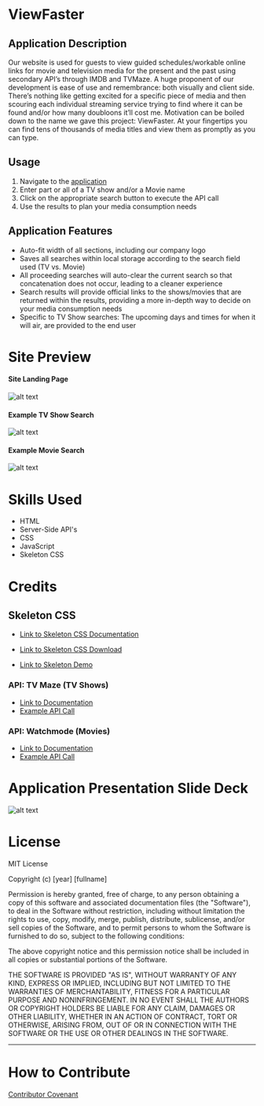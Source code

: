 # ViewFaster

## Application Description
Our website is used for guests to view guided schedules/workable online links for movie and television media for the present and the past using secondary API’s through IMDB and TVMaze. A huge proponent of our development is ease of use and remembrance: both visually and client side. There’s nothing like getting excited for a specific piece of media and then scouring each individual streaming service trying to find where it can be found and/or how many doubloons it’ll cost me. Motivation can be boiled down to the name we gave this project: ViewFaster. At your fingertips you can find tens of thousands of media titles and view them as promptly as you can type.

## Usage
1. Navigate to the [application](https://estee3.github.io/1st-Project/)
2. Enter part or all of a TV show and/or a Movie name
3. Click on the appropriate search button to execute the API call
4. Use the results to plan your media consumption needs

## Application Features
- Auto-fit width of all sections, including our company logo
- Saves all searches within local storage according to the search field used (TV vs. Movie)
- All proceeding searches will auto-clear the current search so that concatenation does not occur, leading to a cleaner experience
- Search results will provide official links to the shows/movies that are returned within the results, providing a more in-depth way to decide on your media consumption needs
- Specific to TV Show searches: The upcoming days and times for when it will air, are provided to the end user

# Site Preview
#### Site Landing Page
![alt text](./assets/Screenshot_20221208_070008.png)
#### Example TV Show Search
![alt text](./assets/Screenshot_20221208_070218.png)
#### Example Movie Search
![alt text](./assets/Screenshot_20221208_070251.png)

# Skills Used
- HTML
- Server-Side API's
- CSS
- JavaScript
- Skeleton CSS

# Credits
## Skeleton CSS
- [Link to Skeleton CSS Documentation](http://getskeleton.com/)

- [Link to Skeleton CSS Download](https://github.com/dhg/Skeleton/releases/download/2.0.4/Skeleton-2.0.4.zip)

- [Link to Skeleton Demo](http://getskeleton.com/examples/landing/)

### API: TV Maze (TV Shows)
- [Link to Documentation](https://www.tvmaze.com/api)
- [Example API Call]( https://api.tvmaze.com/search/shows)

### API: Watchmode (Movies)
- [Link to Documentation](https://api.watchmode.com/docs/)
- [Example API Call](https://api.watchmode.com/v1/search/?apiKey=kjG2rO76NTk8hjFjwsfFxxe205z2J4Fd2ZFn66nA&search_field=name&search_value=Ed%20Wood)

# Application Presentation Slide Deck
![alt text](./assets/Presentation.gif)

# License

MIT License

Copyright (c) [year] [fullname]

Permission is hereby granted, free of charge, to any person obtaining a copy
of this software and associated documentation files (the "Software"), to deal
in the Software without restriction, including without limitation the rights
to use, copy, modify, merge, publish, distribute, sublicense, and/or sell
copies of the Software, and to permit persons to whom the Software is
furnished to do so, subject to the following conditions:

The above copyright notice and this permission notice shall be included in all
copies or substantial portions of the Software.

THE SOFTWARE IS PROVIDED "AS IS", WITHOUT WARRANTY OF ANY KIND, EXPRESS OR
IMPLIED, INCLUDING BUT NOT LIMITED TO THE WARRANTIES OF MERCHANTABILITY,
FITNESS FOR A PARTICULAR PURPOSE AND NONINFRINGEMENT. IN NO EVENT SHALL THE
AUTHORS OR COPYRIGHT HOLDERS BE LIABLE FOR ANY CLAIM, DAMAGES OR OTHER
LIABILITY, WHETHER IN AN ACTION OF CONTRACT, TORT OR OTHERWISE, ARISING FROM,
OUT OF OR IN CONNECTION WITH THE SOFTWARE OR THE USE OR OTHER DEALINGS IN THE
SOFTWARE.

---

# How to Contribute

[Contributor Covenant](https://www.contributor-covenant.org/)

